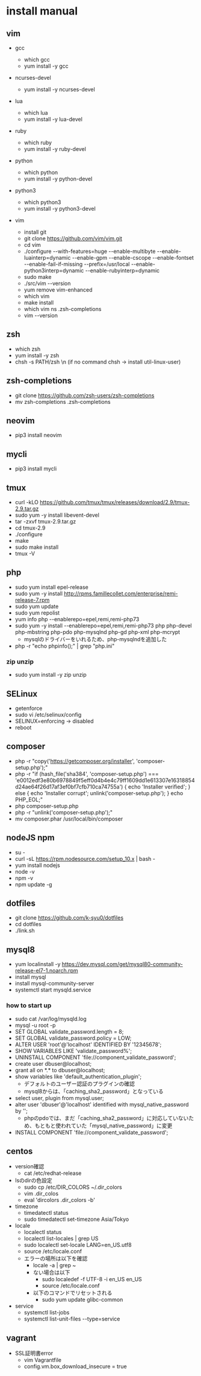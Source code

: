 # install manual

## vim

- gcc
  - which gcc
  - yum install -y gcc

- ncurses-devel
  - yum install -y ncurses-devel

- lua
  - which lua
  - yum install -y lua-devel

- ruby
  - which ruby
  - yum install -y ruby-devel

- python
  - which python
  - yum install -y python-devel

- python3
  - which python3
  - yum install -y python3-devel

- vim
  - install git
  - git clone https://github.com/vim/vim.git
  - cd vim
  - ./configure --with-features=huge --enable-multibyte --enable-luainterp=dynamic --enable-gpm --enable-cscope --enable-fontset --enable-fail-if-missing --prefix=/usr/local --enable-python3interp=dynamic --enable-rubyinterp=dynamic
  - sudo make
  - ./src/vim --version
  - yum remove vim-enhanced
  - which vim
  - make install
  - which vim
      ns .zsh-completions
  - vim --version

## zsh
- which zsh
- yum install -y zsh
- chsh -s PATH/zsh \n (if no command chsh -> install util-linux-user)

## zsh-completions
- git clone https://github.com/zsh-users/zsh-completions
- mv zsh-completions .zsh-completions

## neovim
- pip3 install neovim

## mycli
- pip3 install mycli

## tmux
- curl -kLO https://github.com/tmux/tmux/releases/download/2.9/tmux-2.9.tar.gz
- sudo yum -y install libevent-devel
- tar -zxvf tmux-2.9.tar.gz
- cd tmux-2.9
- ./configure
- make
- sudo make install
- tmux -V

## php
- sudo yum install epel-release
- sudo yum -y install http://rpms.famillecollet.com/enterprise/remi-release-7.rpm
- sudo yum update
- sudo yum repolist
- yum info php --enablerepo=epel,remi,remi-php73
- sudo yum -y install --enablerepo=epel,remi,remi-php73 php php-devel php-mbstring php-pdo php-mysqlnd php-gd php-xml php-mcrypt
  - mysqlのドライバーをいれるため、php-mysqlndを追加した
- php -r "echo phpinfo();" | grep "php.ini"
### zip unzip
- sudo yum install -y zip unzip

## SELinux
- getenforce
- sudo vi /etc/selinux/config
- SELINUX=enforcing -> disabled
- reboot

## composer
- php -r "copy('https://getcomposer.org/installer', 'composer-setup.php');"
- php -r "if (hash_file('sha384', 'composer-setup.php') === 'e0012edf3e80b6978849f5eff0d4b4e4c79ff1609dd1e613307e16318854d24ae64f26d17af3ef0bf7cfb710ca74755a') { echo 'Installer verified';  } else { echo 'Installer corrupt'; unlink('composer-setup.php');  } echo PHP_EOL;"
- php composer-setup.php
- php -r "unlink('composer-setup.php');"
- mv composer.phar /usr/local/bin/composer

## nodeJS npm
- su -
- curl -sL https://rpm.nodesource.com/setup_10.x | bash -
- yum install nodejs
- node -v
- npm -v
- npm update -g

## dotfiles
- git clone https://github.com/k-syu0/dotfiles
- cd dotfiles
- ./link.sh

## mysql8
- yum localinstall -y https://dev.mysql.com/get/mysql80-community-release-el7-1.noarch.rpm
- install mysql
- install mysql-community-server
- systemctl start mysqld.service

### how to start up
- sudo cat /var/log/mysqld.log
- mysql -u root -p
- SET GLOBAL validate\_password.length = 8;
- SET GLOBAL validate\_password.policy = LOW;
- ALTER USER 'root'@'localhost' IDENTIFIED BY '12345678';
- SHOW VARIABLES LIKE 'validate\_password%';
- UNINSTALL COMPONENT 'file://component\_validate\_password';
- create user dbuser@localhost;
- grant all on \*.\* to dbuser@localhost;
- show variables like 'default_authentication_plugin';
  - デフォルトのユーザー認証のプラグインの確認
  - mysql8からは、「caching_sha2_password」となっている
- select user, plugin from mysql.user;
- alter user 'dbuser'@'localhost' identified with mysql_native_password by '';
  - phpのpdoでは、まだ「caching_sha2_password」に対応していないため、もともと使われていた「mysql_native_password」に変更
- INSTALL COMPONENT 'file://component\_validate\_password';

## centos
- version確認
  - cat /etc/redhat-release
- lsのdirの色設定
  - sudo cp /etc/DIR\_COLORS ~/.dir\_colors
  - vim .dir\_colos
  - eval 'dircolors .dir\_colors -b'
- timezone
  - timedatectl status
  - sudo timedatectl set-timezone Asia/Tokyo
- locale
  - localectl status
  - localectl list-locales | grep US
  - sudo localectl set-locale LANG=en_US.utf8
  - source /etc/locale.conf
  - エラーの場所は以下を確認
    - locale -a | grep ~
    - ない場合は以下
      - sudo localedef -f UTF-8 -i en_US en_US
      - source /etc/locale.conf
    - 以下のコマンドでリセットされる
      - sudo yum update glibc-common
- service
  - systemctl list-jobs
  - systemctl list-unit-files --type=service

## vagrant
- SSL証明書error
  - vim Vagrantfile
  - config.vm.box\_download\_insecure = true
